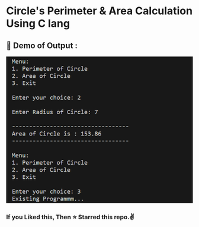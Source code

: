 # Circle's Perimeter & Area Calculation Using C lang 

## 👀 Demo of Output :
![Output of Program](https://raw.githubusercontent.com/smalakargh/collegeWork/refs/heads/main/Circle/src/outputCircle.png)

### If you Liked this, Then ⭐ Starred this repo.✌️
